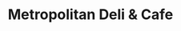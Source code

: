 ---
title: "Metropolitan Deli & Cafe"
url: /seattle/metropolitan-deli-and-cafe-dexter-avenue-north/
shop: deli
---